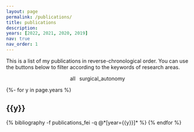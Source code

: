 ```yaml
---
layout: page
permalink: /publications/
title: publications
description:
years: [2022, 2021, 2020, 2019]
nav: true
nav_order: 1
---
```

<!-- _pages/publications.md -->

<script>
function filterSubject(filter) {
  var list = document.getElementById("publicationList");
  var rows = list.getElementsByClassName("row");
  
  // Loop through all rows, hide those which don't match the selected filter
  for (i = 0; i < rows.length; i++) {
    var abbr = rows[i].getElementsByClassName("abbr")[0];
    if (abbr) {
      var txtValue = abbr.textContent || abbr.innerText;
      if (txtValue.indexOf(filter) > -1) {
        rows[i].style.display = "";
      } else {
        rows[i].style.display = "none";
      }
    }
  }
  
  // Loop through all sections, hide those which are empty
  var years = list.getElementsByClassName("year");
  for (i = 0; i < years.length; i++) {
    var count = 0;
    for (j = 0; j < rows.length; j++) {
	  var section_tag = rows[j].getElementsByClassName("section-tag")[0];
	  if (section_tag.textContent == years[i].textContent && rows[j].style.display == "") { count++; }
	}
	if (count != 0) {
	  years[i].style.display = "";
	} else {
	  years[i].style.display = "none";
	}
  }
}
</script>

This is a list of my publications in reverse-chronological order. You can use the buttons below to filter according to the keywords of research areas.

<center>
<abbr class="{{site.data.badge_colors['darkgrey']}}" onclick="filterSubject('')" style="cursor: pointer;">all</abbr>&ensp;
<abbr class="{{site.data.badge_colors['yellow']}}" onclick="filterSubject('surgical_autonomy')" style="cursor: pointer;">surgical_autonomy</abbr>&ensp;
<!-- <abbr class="{{site.data.badge_colors['cyan']}}" onclick="filterSubject('physics.bio-ph')" style="cursor: pointer;">physics.bio-ph</abbr>&ensp;
<abbr class="{{site.data.badge_colors['green']}}" onclick="filterSubject('cond-mat.stat-mech')" style="cursor: pointer;">cond-mat.stat-mech</abbr> -->
</center> 

<div id="publicationList" class="publications">

{%- for y in page.years %}
  <h2 class="year">{{y}}</h2>
  {% bibliography -f publications_fei -q @*[year={{y}}]* %}
{% endfor %}

</div>

